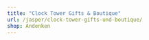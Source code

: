 ```yaml
---
title: "Clock Tower Gifts & Boutique"
url: /jasper/clock-tower-gifts-und-boutique/
shop: Andenken
---
```


